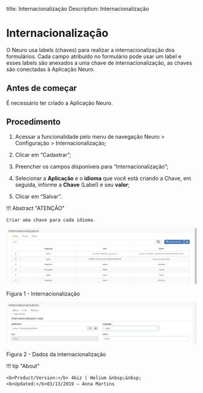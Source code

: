 title: Internacionalização
Description: Internacionalização
# Internacionalização

O Neuro usa labels (chaves) para realizar a internacionalização dos formulários.
Cada campo atribuído no formulário pode usar um label e esses labels são
anexados a uma chave de internacionalização, as chaves são conectadas à
Aplicação Neuro.

Antes de começar
--------------

É necessário ter criado a Aplicação Neuro.

Procedimento
------------

1.  Acessar a funcionalidade pelo menu de navegação Neuro \> Configuração \> Internacionalização;

2.  Clicar em “Cadastrar”;

3.  Preencher os campos disponíveis para “Internacionalização”;

4.  Selecionar a **Aplicação** e o **idioma** que você está criando a Chave, em
    seguida, informe a **Chave** (Label) e seu **valor**;

5.  Clicar em “Salvar”.


!!! Abstract "ATENÇÃO"

    Criar uma chave para cada idioma.


![internationalization](images/neuro-5.png)

Figura 1 - Internacionalização


![internationalization](images/neuro-6.png)

Figura 2 - Dados da internacionalização


!!! tip "About"

    <b>Product/Version:</b> 4biz | Helium &nbsp;&nbsp;
    <b>Updated:</b>03/13/2019 – Anna Martins
